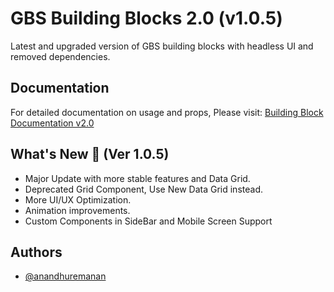 # GBS Building Blocks 2.0 (v1.0.5)

Latest and upgraded version of GBS building blocks with headless UI and removed dependencies.

## Documentation

For detailed documentation on usage and props, Please visit: [Building Block Documentation v2.0](https://blackmax-designs.gitbook.io/building-block-v2.0)

## What's New 🎉 (Ver 1.0.5)

- Major Update with more stable features and Data Grid.
- Deprecated Grid Component, Use New Data Grid instead.
- More UI/UX Optimization.
- Animation improvements. 
- Custom Components in SideBar and Mobile Screen Support

## Authors

- [@anandhuremanan](https://www.github.com/anandhuremanan)
